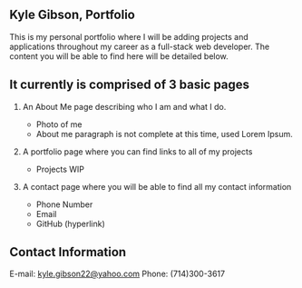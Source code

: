 **Kyle Gibson, Portfolio**
-----------
This is my personal portfolio where I will be adding projects and applications throughout my career as a full-stack web developer. The content you will be able to find here will be detailed below. 

**It currently is comprised of 3 basic pages**
-----------
1. An About Me page describing who I am and what I do. 
    - Photo of me
    - About me paragraph is not complete at this time, used Lorem Ipsum.

2. A portfolio page where you can find links to all of my projects
    - Projects WIP

3.  A contact page where you will be able to find all my contact information
    - Phone Number  
    - Email
    - GitHub (hyperlink)

**Contact Information**
----------
E-mail: kyle.gibson22@yahoo.com
Phone: (714)300-3617
